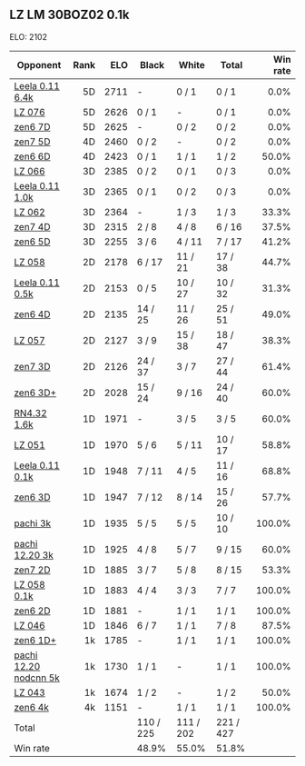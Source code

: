 ## LZ LM 30BOZ02 0.1k ##

ELO: 2102

Opponent | Rank | ELO | Black | White | Total | Win rate
---------|-----:|----:|-------|-------|-------|-------:
[Leela 0.11 6.4k](Leela%200.11%206.4k.md) | 5D | 2711 | - | 0 / 1 | 0 / 1 | 0.0%
[LZ 076](LZ%20076.md) | 5D | 2626 | 0 / 1 | - | 0 / 1 | 0.0%
[zen6 7D](zen6%207D.md) | 5D | 2625 | - | 0 / 2 | 0 / 2 | 0.0%
[zen7 5D](zen7%205D.md) | 4D | 2460 | 0 / 2 | - | 0 / 2 | 0.0%
[zen6 6D](zen6%206D.md) | 4D | 2423 | 0 / 1 | 1 / 1 | 1 / 2 | 50.0%
[LZ 066](LZ%20066.md) | 3D | 2385 | 0 / 2 | 0 / 1 | 0 / 3 | 0.0%
[Leela 0.11 1.0k](Leela%200.11%201.0k.md) | 3D | 2365 | 0 / 1 | 0 / 2 | 0 / 3 | 0.0%
[LZ 062](LZ%20062.md) | 3D | 2364 | - | 1 / 3 | 1 / 3 | 33.3%
[zen7 4D](zen7%204D.md) | 3D | 2315 | 2 / 8 | 4 / 8 | 6 / 16 | 37.5%
[zen6 5D](zen6%205D.md) | 3D | 2255 | 3 / 6 | 4 / 11 | 7 / 17 | 41.2%
[LZ 058](LZ%20058.md) | 2D | 2178 | 6 / 17 | 11 / 21 | 17 / 38 | 44.7%
[Leela 0.11 0.5k](Leela%200.11%200.5k.md) | 2D | 2153 | 0 / 5 | 10 / 27 | 10 / 32 | 31.3%
[zen6 4D](zen6%204D.md) | 2D | 2135 | 14 / 25 | 11 / 26 | 25 / 51 | 49.0%
[LZ 057](LZ%20057.md) | 2D | 2127 | 3 / 9 | 15 / 38 | 18 / 47 | 38.3%
[zen7 3D](zen7%203D.md) | 2D | 2126 | 24 / 37 | 3 / 7 | 27 / 44 | 61.4%
[zen6 3D+](zen6%203D+.md) | 2D | 2028 | 15 / 24 | 9 / 16 | 24 / 40 | 60.0%
[RN4.32 1.6k](RN4.32%201.6k.md) | 1D | 1971 | - | 3 / 5 | 3 / 5 | 60.0%
[LZ 051](LZ%20051.md) | 1D | 1970 | 5 / 6 | 5 / 11 | 10 / 17 | 58.8%
[Leela 0.11 0.1k](Leela%200.11%200.1k.md) | 1D | 1948 | 7 / 11 | 4 / 5 | 11 / 16 | 68.8%
[zen6 3D](zen6%203D.md) | 1D | 1947 | 7 / 12 | 8 / 14 | 15 / 26 | 57.7%
[pachi 3k](pachi%203k.md) | 1D | 1935 | 5 / 5 | 5 / 5 | 10 / 10 | 100.0%
[pachi 12.20 3k](pachi%2012.20%203k.md) | 1D | 1925 | 4 / 8 | 5 / 7 | 9 / 15 | 60.0%
[zen7 2D](zen7%202D.md) | 1D | 1885 | 3 / 7 | 5 / 8 | 8 / 15 | 53.3%
[LZ 058 0.1k](LZ%20058%200.1k.md) | 1D | 1883 | 4 / 4 | 3 / 3 | 7 / 7 | 100.0%
[zen6 2D](zen6%202D.md) | 1D | 1881 | - | 1 / 1 | 1 / 1 | 100.0%
[LZ 046](LZ%20046.md) | 1D | 1846 | 6 / 7 | 1 / 1 | 7 / 8 | 87.5%
[zen6 1D+](zen6%201D+.md) | 1k | 1785 | - | 1 / 1 | 1 / 1 | 100.0%
[pachi 12.20 nodcnn 5k](pachi%2012.20%20nodcnn%205k.md) | 1k | 1730 | 1 / 1 | - | 1 / 1 | 100.0%
[LZ 043](LZ%20043.md) | 1k | 1674 | 1 / 2 | - | 1 / 2 | 50.0%
[zen6 4k](zen6%204k.md) | 4k | 1151 | - | 1 / 1 | 1 / 1 | 100.0%
Total | | | 110 / 225 | 111 / 202 | 221 / 427 | 
Win rate| | | 48.9% | 55.0% | 51.8% | 
